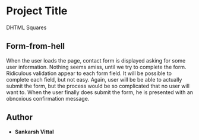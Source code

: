 
# Project Title

DHTML Squares

## Form-from-hell

When the user loads the page, contact form is displayed asking for some user information. Nothing seems amiss, until we try to 
complete the form. Ridiculous validation appear to each form field. It will be possible to complete each field, but not easy.
Again, user will be be able to actually submit the form, but the process would be so complicated that no user will want to.
When the user finally does submit the form, he is presented with an obnoxious confirmation message.


## Author

* **Sankarsh Vittal** 


